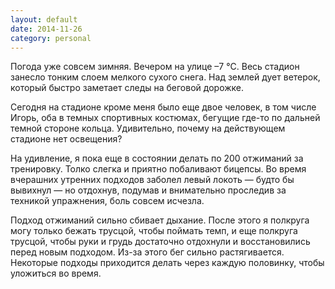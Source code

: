 ```yaml
---
layout: default
date: 2014-11-26
category: personal
---
```


Погода уже совсем зимняя. Вечером на улице  –7 °C. Весь стадион занесло тонким слоем мелкого сухого снега. Над землей дует ветерок, который быстро заметает следы на беговой дорожке.

Сегодня на стадионе кроме меня было еще двое человек, в том числе Игорь, оба в темных спортивных костюмах, бегущие где-то по дальней темной стороне кольца. Удивительно, почему на действующем стадионе нет освещения?

На удивление, я пока еще в состоянии делать по 200 отжиманий за тренировку. Толко слегка и приятно побаливают бицепсы. Во время вчерашних утренних подходов заболел левый локоть — будто бы вывихнул — но отдохнув, подумав и внимательно проследив за техникой упражнения, боль совсем исчезла.

Подход отжиманий сильно сбивает дыхание. После этого я полкруга могу только бежать трусцой, чтобы поймать темп, и еще полкруга трусцой, чтобы руки и грудь достаточно отдохнули и восстановились перед новым подходом. Из-за этого бег сильно растягивается. Некоторые подходы приходится делать через каждую половинку, чтобы уложиться во время.